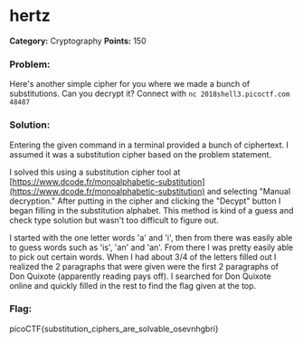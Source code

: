 # hertz
__Category:__ Cryptography
__Points:__ 150

### Problem:

Here's another simple cipher for you where we made a bunch of substitutions. Can you decrypt it? Connect with `nc 2018shell3.picoctf.com 48487`

### Solution:

Entering the given command in a terminal provided a bunch of ciphertext. I assumed it was a substitution cipher based on the problem statement.

I solved this using a substitution cipher tool at [https://www.dcode.fr/monoalphabetic-substitution](https://www.dcode.fr/monoalphabetic-substitution) and selecting "Manual decryption." After putting in the cipher and clicking the "Decypt" button I began filling in the substitution alphabet. This method is kind of a guess and check type solution but wasn't too difficult to figure out.

I started with the one letter words 'a' and 'i', then from there was easily able to guess words such as 'is', 'an' and 'an'. From there I was pretty easily able to pick out certain words. When I had about 3/4 of the letters filled out I realized the 2 paragraphs that were given were the first 2 paragraphs of Don Quixote (apparently reading pays off). I searched for Don Quixote online and quickly filled in the rest to find the flag given at the top.

### Flag:

picoCTF{substitution_ciphers_are_solvable_osevnhgbri}


